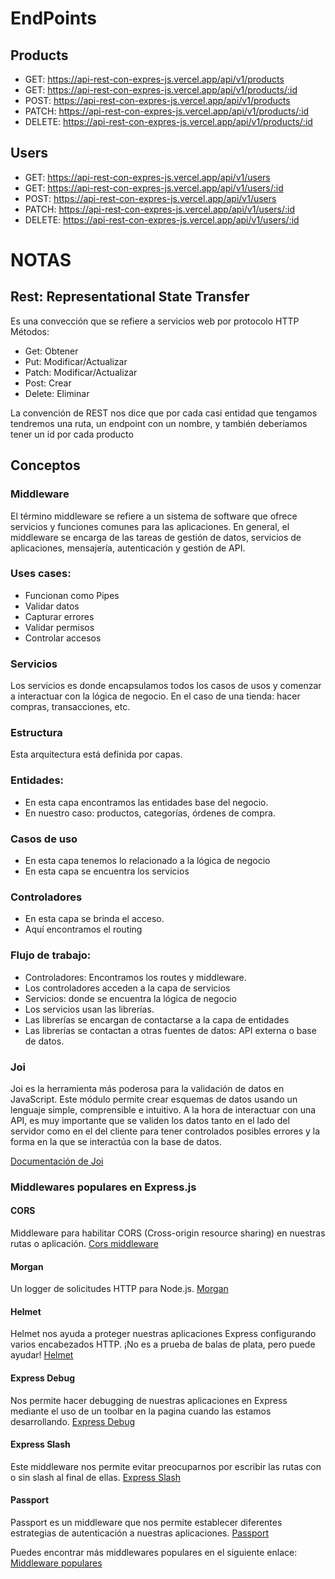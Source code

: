 # EndPoints 

## Products
- GET: https://api-rest-con-expres-js.vercel.app/api/v1/products
- GET: https://api-rest-con-expres-js.vercel.app/api/v1/products/:id
- POST: https://api-rest-con-expres-js.vercel.app/api/v1/products
- PATCH: https://api-rest-con-expres-js.vercel.app/api/v1/products/:id
- DELETE: https://api-rest-con-expres-js.vercel.app/api/v1/products/:id

## Users
- GET: https://api-rest-con-expres-js.vercel.app/api/v1/users
- GET: https://api-rest-con-expres-js.vercel.app/api/v1/users/:id 
- POST: https://api-rest-con-expres-js.vercel.app/api/v1/users
- PATCH: https://api-rest-con-expres-js.vercel.app/api/v1/users/:id
- DELETE: https://api-rest-con-expres-js.vercel.app/api/v1/users/:id





# NOTAS

## Rest: Representational State Transfer

Es una convección que se refiere a servicios web por protocolo HTTP
Métodos:

- Get: Obtener
- Put: Modificar/Actualizar
- Patch: Modificar/Actualizar
- Post: Crear
- Delete: Eliminar

La convención de REST nos dice que por cada casi entidad que tengamos tendremos una ruta, un endpoint con un nombre, y también deberíamos tener un id por cada producto

## Conceptos

### Middleware

El término middleware se refiere a un sistema de software que ofrece servicios y funciones comunes para las aplicaciones. En general, el middleware se encarga de las tareas de gestión de datos, servicios de aplicaciones, mensajería, autenticación y gestión de API.

<h3>Uses cases:</h3>

- Funcionan como Pipes
- Validar datos
- Capturar errores
- Validar permisos
- Controlar accesos

### Servicios

Los servicios es donde encapsulamos todos los casos de usos y comenzar a interactuar con la lógica de negocio.
En el caso de una tienda: hacer compras, transacciones, etc.

### Estructura

Esta arquitectura está definida por capas.

### Entidades:

- En esta capa encontramos las entidades base del negocio.
- En nuestro caso: productos, categorías, órdenes de compra.

### Casos de uso

- En esta capa tenemos lo relacionado a la lógica de negocio
- En esta capa se encuentra los servicios

### Controladores

- En esta capa se brinda el acceso.
- Aquí encontramos el routing

### Flujo de trabajo:

- Controladores: Encontramos los routes y middleware.
- Los controladores acceden a la capa de servicios
- Servicios: donde se encuentra la lógica de negocio
- Los servicios usan las librerías.
- Las librerías se encargan de contactarse a la capa de entidades
- Las librerías se contactan a otras fuentes de datos: API externa o base de datos.

### Joi
Joi es la herramienta más poderosa para la validación de datos en JavaScript. Este módulo permite crear esquemas de datos usando un lenguaje simple, comprensible e intuitivo.
A la hora de interactuar con una API, es muy importante que se validen los datos tanto en el lado del servidor como en el del cliente para tener controlados posibles errores y la forma en la que se interactúa con la base de datos.

<a href="https://joi.dev">Documentación de Joi</a>


### Middlewares populares en Express.js

#### CORS
Middleware para habilitar CORS (Cross-origin resource sharing) en nuestras rutas o aplicación.
<a href="http://expressjs.com/en/resources/middleware/cors.html">Cors middleware </a>

#### Morgan

Un logger de solicitudes HTTP para Node.js. <a href="http://expressjs.com/en/resources/middleware/morgan.html">Morgan</a>

#### Helmet

Helmet nos ayuda a proteger nuestras aplicaciones Express configurando varios encabezados HTTP. ¡No es a prueba de balas de plata, pero puede ayudar! <a href="https://github.com/helmetjs/helmet">Helmet</a>

#### Express Debug
Nos permite hacer debugging de nuestras aplicaciones en Express mediante el uso de un toolbar en la pagina cuando las estamos desarrollando.
<a href="https://github.com/devoidfury/express-debug">Express Debug </a>

#### Express Slash
Este middleware nos permite evitar preocuparnos por escribir las rutas con o sin slash al final de ellas.
<a href="https://github.com/ericf/express-slash">Express Slash </a>

#### Passport

Passport es un middleware que nos permite establecer diferentes estrategias de autenticación a nuestras aplicaciones. <a href="https://github.com/jaredhanson/passport">Passport </a>

Puedes encontrar más middlewares populares en el siguiente enlace: <a href="http://expressjs.com/en/resources/middleware.html">Middleware populares</a>
